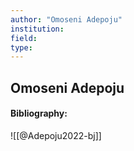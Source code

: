 ```yaml
---
author: "Omoseni Adepoju"
institution:
field:
type:
---
```


## Omoseni Adepoju
#### Bibliography:

![[@Adepoju2022-bj]]